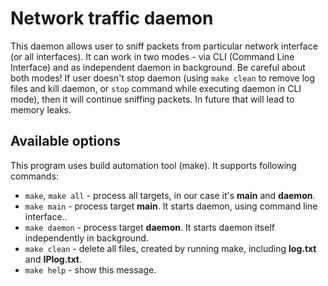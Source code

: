 Network traffic daemon
====

This daemon allows user to sniff packets from particular network interface (or all interfaces).
It can work in two modes - via CLI (Command Line Interface) and as independent daemon in background. Be careful about both modes! If user doesn't stop daemon (using ``make clean`` to remove log files and kill daemon, or ``stop`` command while executing daemon in CLI mode), then it will continue sniffing packets. In future that will lead to memory leaks.

Available options
----

This program uses build automation tool (make). It supports following commands:
* ``make``, ``make all`` - process all targets, in our case it's **main** and **daemon**.
* ``make main`` - process target **main**. It starts daemon, using command line interface..
* ``make daemon`` - process target **daemon**. It starts daemon itself independently in background.
* ``make clean`` - delete all files, created by running make, including **log.txt** and **IPlog.txt**.
* ``make help`` - show this message.
